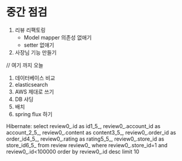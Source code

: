 # 중간 점검

1. 리뷰 리팩토링
   - Model mapper 의존성 없애기
   - setter 없애기
2. 사장님 기능 만들기

// 여기 까지 오늘

1. 데이터베이스 비교
2. elasticsearch
3. AWS 제대로 쓰기
4. DB 샤딩
5. 배치
6. spring flux 하기





Hibernate: select review0_.id as id1_5_, review0_.account_id as account_2_5_, review0_.content as content3_5_, review0_.order_id as order_id4_5_, review0_.rating as rating5_5_, review0_.store_id as store_id6_5_ from review review0_ where review0_.store_id=1 and review0_.id<100000 order by review0_.id desc limit 10